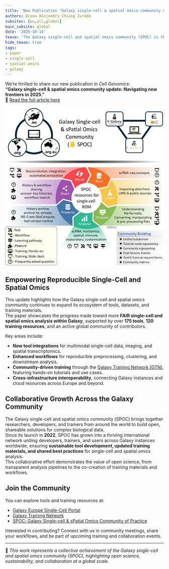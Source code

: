 ```yaml
---
title: 'New Publication "Galaxy single-cell & spatial omics community update: Navigating new frontiers in 2025"'
authors: Diana Alejandra Chiang Jurado
subsites: [eu,all,global]
main_subsite: global
date: '2025-10-14'
tease: 'The Galaxy single-cell and spatial omics community (SPOC) is thrilled to share the latest updates on tools, datasets, and collaborative initiatives driving open and reproducible single-cell and spatial omics research in 2025.'
hide_tease: true
tags:
- paper
- single-cell
- spatial-omics
- galaxy
---
```


We’re thrilled to share our new publication in *Cell Genomics*:  
**“Galaxy single-cell & spatial omics community update: Navigating new frontiers in 2025.”**  
📘 [Read the full article here](https://www.cell.com/cell-genomics/fulltext/S2666-979X(25)00261-7)

![Galaxy single-cell and spatial omics graphical abstract](graphical_abstract.jpg)

## Empowering Reproducible Single-Cell and Spatial Omics

This update highlights how the Galaxy single-cell and spatial omics community continues to expand its ecosystem of tools, datasets, and training materials.  
The paper showcases the progress made toward more **FAIR single-cell and spatial omics analysis within Galaxy**, supported by over **175 tools**, **120 training resources**, and an active global community of contributors.

Key areas include:
- **New tool integrations** for multimodal single-cell data, imaging, and spatial transcriptomics.  
- **Enhanced workflows** for reproducible preprocessing, clustering, and downstream analysis.  
- **Community-driven training** through the [Galaxy Training Network (GTN)](https://training.galaxyproject.org/), featuring hands-on tutorials and use cases.  
- **Cross-infrastructure interoperability**, connecting Galaxy instances and cloud resources across Europe and beyond.

## Collaborative Growth Across the Galaxy Community

The Galaxy single-cell and spatial omics community (SPOC) brings together researchers, developers, and trainers from around the world to build open, shareable solutions for complex biological data.  
Since its launch in **2022**, SPOC has grown into a thriving international network uniting developers, trainers, and users across Galaxy instances worldwide, ensuring **sustainable tool development, updated training materials, and shared best practices** for single-cell and spatial omics analysis.  
This collaborative effort demonstrates the value of open science, from transparent analysis pipelines to the co-creation of training materials and workflows.

## Join the Community

You can explore tools and training resources at:
- [Galaxy Europe Single-Cell Portal](https://singlecell.usegalaxy.eu/)
- [Galaxy Training Network](https://training.galaxyproject.org/)
- [SPOC: Galaxy Single-cell & sPatial Omics Community of Practice](https://galaxyproject.org/community/sig/singlecell/)

Interested in contributing? Connect with us in community meetings, share your workflows, and be part of upcoming training and collaboration events.

---

🧬 *This work represents a collective achievement of the Galaxy single-cell and spatial omics community (SPOC), highlighting open science, sustainability, and collaboration at a global scale.*